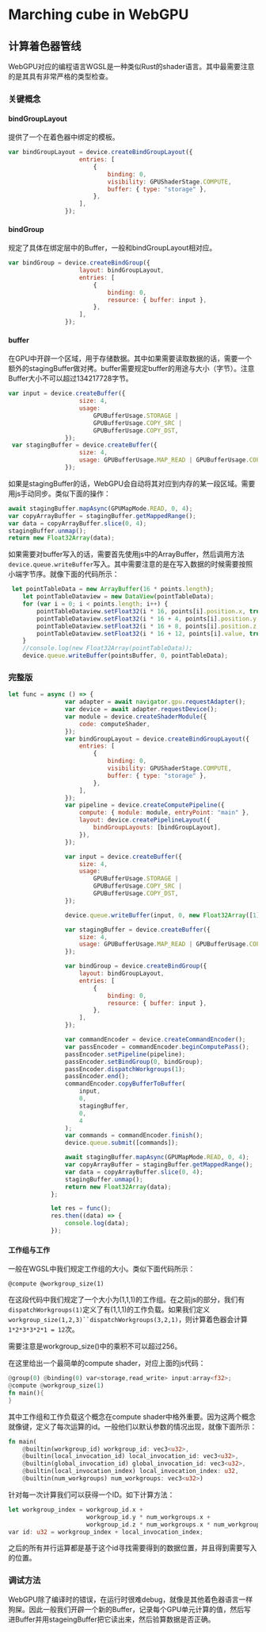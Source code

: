 # Marching cube in WebGPU

## 计算着色器管线

WebGPU对应的编程语言WGSL是一种类似Rust的shader语言。其中最需要注意的是其具有非常严格的类型检查。

### 关键概念

#### bindGroupLayout

提供了一个在着色器中绑定的模板。

```javascript
var bindGroupLayout = device.createBindGroupLayout({
                    entries: [
                        {
                            binding: 0,
                            visibility: GPUShaderStage.COMPUTE,
                            buffer: { type: "storage" },
                        },
                    ],
                });
```

#### bindGroup

规定了具体在绑定层中的Buffer，一般和bindGroupLayout相对应。

```javascript
var bindGroup = device.createBindGroup({
                    layout: bindGroupLayout,
                    entries: [
                        {
                            binding: 0,
                            resource: { buffer: input },
                        },
                    ],
                });
```

#### buffer

在GPU中开辟一个区域，用于存储数据。其中如果需要读取数据的话，需要一个额外的stagingBuffer做对拷。buffer需要规定buffer的用途与大小（字节）。注意Buffer大小不可以超过134217728字节。

```javascript
var input = device.createBuffer({
                    size: 4,
                    usage:
                        GPUBufferUsage.STORAGE |
                        GPUBufferUsage.COPY_SRC |
                        GPUBufferUsage.COPY_DST,
                });
 var stagingBuffer = device.createBuffer({
                    size: 4,
                    usage: GPUBufferUsage.MAP_READ | GPUBufferUsage.COPY_DST,
                });
```

如果是stagingBuffer的话，WebGPU会自动将其对应到内存的某一段区域。需要用js手动同步。类似下面的操作：

```javascript
await stagingBuffer.mapAsync(GPUMapMode.READ, 0, 4);
var copyArrayBuffer = stagingBuffer.getMappedRange();
var data = copyArrayBuffer.slice(0, 4);
stagingBuffer.unmap();
return new Float32Array(data);
```

如果需要对buffer写入的话，需要首先使用js中的ArrayBuffer，然后调用方法`device.queue.writeBuffer`写入。其中需要注意的是在写入数据的时候需要按照小端字节序。就像下面的代码所示：

```javascript
 let pointTableData = new ArrayBuffer(16 * points.length);
    let pointTableDataview = new DataView(pointTableData);
    for (var i = 0; i < points.length; i++) {
        pointTableDataview.setFloat32(i * 16, points[i].position.x, true);
        pointTableDataview.setFloat32(i * 16 + 4, points[i].position.y, true);
        pointTableDataview.setFloat32(i * 16 + 8, points[i].position.z, true);
        pointTableDataview.setFloat32(i * 16 + 12, points[i].value, true);
    }
    //console.log(new Float32Array(pointTableData));
    device.queue.writeBuffer(pointsBuffer, 0, pointTableData);
```

### 完整版

```javascript
let func = async () => {
                var adapter = await navigator.gpu.requestAdapter();
                var device = await adapter.requestDevice();
                var module = device.createShaderModule({
                    code: computeShader,
                });
                var bindGroupLayout = device.createBindGroupLayout({
                    entries: [
                        {
                            binding: 0,
                            visibility: GPUShaderStage.COMPUTE,
                            buffer: { type: "storage" },
                        },
                    ],
                });
                var pipeline = device.createComputePipeline({
                    compute: { module: module, entryPoint: "main" },
                    layout: device.createPipelineLayout({
                        bindGroupLayouts: [bindGroupLayout],
                    }),
                });

                var input = device.createBuffer({
                    size: 4,
                    usage:
                        GPUBufferUsage.STORAGE |
                        GPUBufferUsage.COPY_SRC |
                        GPUBufferUsage.COPY_DST,
                });

                device.queue.writeBuffer(input, 0, new Float32Array([1]));

                var stagingBuffer = device.createBuffer({
                    size: 4,
                    usage: GPUBufferUsage.MAP_READ | GPUBufferUsage.COPY_DST,
                });

                var bindGroup = device.createBindGroup({
                    layout: bindGroupLayout,
                    entries: [
                        {
                            binding: 0,
                            resource: { buffer: input },
                        },
                    ],
                });

                var commandEncoder = device.createCommandEncoder();
                var passEncoder = commandEncoder.beginComputePass();
                passEncoder.setPipeline(pipeline);
                passEncoder.setBindGroup(0, bindGroup);
                passEncoder.dispatchWorkgroups(1);
                passEncoder.end();
                commandEncoder.copyBufferToBuffer(
                    input,
                    0,
                    stagingBuffer,
                    0,
                    4
                );
                var commands = commandEncoder.finish();
                device.queue.submit([commands]);

                await stagingBuffer.mapAsync(GPUMapMode.READ, 0, 4);
                var copyArrayBuffer = stagingBuffer.getMappedRange();
                var data = copyArrayBuffer.slice(0, 4);
                stagingBuffer.unmap();
                return new Float32Array(data);
            };

            let res = func();
            res.then((data) => {
                console.log(data);
            });
```

#### 工作组与工作

一般在WGSL中我们规定工作组的大小。类似下面代码所示：

```wgsl
@compute @workgroup_size(1)
```

在这段代码中我们规定了一个大小为(1,1,1)的工作组。在之前js的部分，我们有`dispatchWorkgroups(1)`定义了有(1,1,1)的工作负载。如果我们定义`workgroup_size(1,2,3)``dispatchWorkgroups(3,2,1)`，则计算着色器会计算`1*2*3*3*2*1 = 12`次。

需要注意是workgroup_size()中的乘积不可以超过256。

在这里给出一个最简单的compute shader，对应上面的js代码：

```rust
@group(0) @binding(0) var<storage,read_write> input:array<f32>;
@compute @workgroup_size(1)
fn main(){
}
```

其中工作组和工作负载这个概念在compute shader中格外重要。因为这两个概念就像键，定义了每次运算的id。一般他们以默认参数的情况出现，就像下面所示：

```rust
fn main(
    @builtin(workgroup_id) workgroup_id: vec3<u32>, 
    @builtin(local_invocation_id) local_invocation_id: vec3<u32>, 
    @builtin(global_invocation_id) global_invocation_id: vec3<u32>, 
    @builtin(local_invocation_index) local_invocation_index: u32, 
    @builtin(num_workgroups) num_workgroups: vec3<u32>)
```

针对每一次计算我们可以获得一个ID。如下计算方法：

```rust
let workgroup_index = workgroup_id.x + 
                      workgroup_id.y * num_workgroups.x + 
                      workgroup_id.z * num_workgroups.x * num_workgroups.y;
var id: u32 = workgroup_index + local_invocation_index;
```

之后的所有并行运算都是基于这个id寻找需要得到的数据位置，并且得到需要写入的位置。

### 调试方法

WebGPU除了编译时的错误，在运行时很难debug，就像是其他着色器语言一样狗屎。因此一般我们开辟一个新的Buffer，记录每个GPU单元计算的值，然后写进Buffer并用stageingBuffer把它读出来，然后验算数据是否正确。
